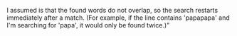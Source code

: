 

I assumed is that the found words do not overlap, so the search restarts immediately after a match. (For example, if the line contains 'papapapa' and I'm searching for 'papa', it would only be found twice.)"
